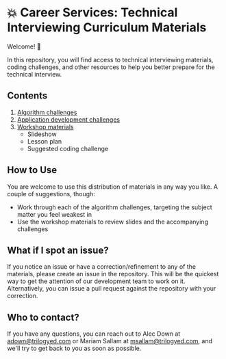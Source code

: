 # 💥 Career Services: Technical Interviewing Curriculum Materials

Welcome! 👋

In this repository, you will find access to technical interviewing materials, coding challenges, and other resources to help you better prepare for the technical interview.


## Contents
1. [Algorithm challenges](https://github.com/coding-boot-camp/cs-technical-curriculum-public/tree/master/algorithm-challenges)
2. [Application development challenges](https://github.com/coding-boot-camp/cs-technical-curriculum-public/tree/master/application-challenges)
3. [Workshop materials](https://github.com/coding-boot-camp/cs-technical-curriculum-public/tree/master/technical-workshops)
    - Slideshow
    - Lesson plan
    - Suggested coding challenge


## How to Use
You are welcome to use this distribution of materials in any way you like. A couple of suggestions, though:
- Work through each of the algorithm challenges, targeting the subject matter you feel weakest in
- Use the workshop materials to review slides and the accompanying challenges


## What if I spot an issue?
If you notice an issue or have a correction/refinement to any of the materials, please create an issue in the repository. This will be the quickest way to get the attention of our development team to work on it. Alternatively, you can issue a pull request against the repository with your correction.


## Who to contact?
If you have any questions, you can reach out to Alec Down at adown@trilogyed.com or Mariam Sallam at msallam@trilogyed.com, and we'll try to get back to you as soon as possible.